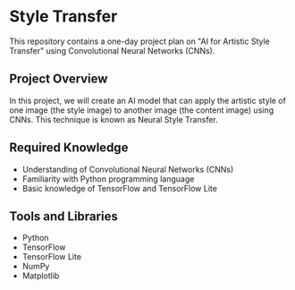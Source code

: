 # Style Transfer

This repository contains a one-day project plan on "AI for Artistic Style Transfer" using Convolutional Neural Networks (CNNs).

## Project Overview

In this project, we will create an AI model that can apply the artistic style of one image (the style image) to another image (the content image) using CNNs. This technique is known as Neural Style Transfer.

## Required Knowledge

- Understanding of Convolutional Neural Networks (CNNs)
- Familiarity with Python programming language
- Basic knowledge of TensorFlow and TensorFlow Lite

## Tools and Libraries

- Python
- TensorFlow
- TensorFlow Lite
- NumPy
- Matplotlib
